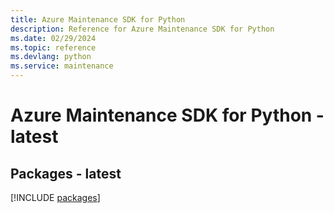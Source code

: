 ```yaml
---
title: Azure Maintenance SDK for Python
description: Reference for Azure Maintenance SDK for Python
ms.date: 02/29/2024
ms.topic: reference
ms.devlang: python
ms.service: maintenance
---
```

# Azure Maintenance SDK for Python - latest
## Packages - latest
[!INCLUDE [packages](maintenance-index.md)]